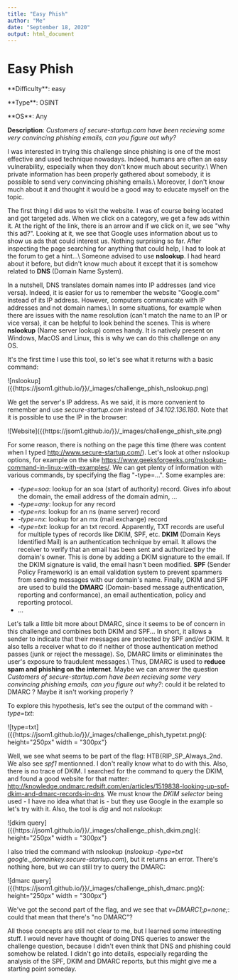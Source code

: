```yaml
---
title: "Easy Phish"
author: "Me"
date: "September 18, 2020"
output: html_document
---
```


# Easy Phish

 <div id="boxinfo">
 <div id="textbox">
 <p class="alignleft">**Difficulty**: easy </p>
 <p class="aligncenter">**Type**: OSINT</p>
 <p class="alignright">**OS**: Any</p>
 </div>
 <div style="clear: both;"></div>
 </div> 

**Description**: *Customers of secure-startup.com have been recieving some very convincing phishing emails, can you figure out why?*

I was interested in trying this challenge since phishing is one of the most effective and used technique nowadays. Indeed, humans are often an easy vulnerability, especially when they don't know much about security.\\
When private information has been properly gathered about somebody, it is possible to send very convincing phishing emails.\\
Moreover, I don't know much about it and thought it would be a good way to educate myself on the topic.

The first thing I did was to visit the website. I was of course being located and got targeted ads. When we click on a category, we get a few ads within it.
At the right of the link, there is an arrow and if we click on it, we see "why this ad?". Looking at it, we see that Google uses information about us to show us ads that could interest us.
Nothing surprising so far. After inspecting the page searching for anything that could help, I had to look at the forum to get a hint...\\
Someone advised to use **nslookup**. I had heard about it before, but didn't know much about it except that it is somehow related to **DNS** (Domain Name System).

In a nutshell, DNS translates domain names into IP addresses (and vice versa). Indeed, it is easier for us to remember the website "Google.com" instead of its IP address.
However, computers communicate with IP addresses and not domain names.\\
In some situations, for example when there are issues with the name resolution (can't match the name to an IP or vice versa), it can be helpful to look behind the scenes.
This is where **nslookup** (Name server lookup) comes handy. It is natively present on Windows, MacOS and Linux, this is why we can do this challenge on any OS.

It's the first time I use this tool, so let's see what it returns with a basic command:

<div class="img_container">
![nslookup]({{https://jsom1.github.io/}}/_images/challenge_phish_nslookup.png)
</div>

We get the server's IP address. As we said, it is more convenient to remember and use *secure-startup.com* instead of *34.102.136.180*. Note that it is possible to use the IP in the browser:

<div class="img_container">
![Website]({{https://jsom1.github.io/}}/_images/challenge_phish_site.png)
</div>

For some reason, there is nothing on the page this time (there was content when I typed http://www.secure-startup.com/). Let's look at other nslookup options, for example on the site <https://www.geeksforgeeks.org/nslookup-command-in-linux-with-examples/>.
We can get plenty of information with various commands, by specifying the flag "-type=...". Some examples are:

- *-type=soa*: lookup for an soa (start of authority) record. Gives info about the domain, the email address of the domain admin, ...
- *-type=any*: lookup for any record
- *-type=ns*: lookup for an ns (name server) record
- *-type=nx*: lookup for an mx (mail exchange) record
- *-type=txt*: lookup for an txt record. Apparently, TXT records are useful for multiple types of records like DKIM, SPF, etc. **DKIM** (Domain Keys Identified Mail) is an authentication technique by email.
It allows the receiver to verify that an email has been sent and authorized by the domain's owner. This is done by adding a DKIM signature to the email. If the DKIM signature is valid, the email hasn't been modified.
**SPF** (Sender Policy Framework) is an email validation system to prevent spammers from sending messages with our domain's name. Finally, DKIM and SPF are used to build the **DMARC** (Domain-based message authentication, reporting and conformance), an email authentication, policy and reporting protocol.
- ...

Let's talk a little bit more about DMARC, since it seems to be of concern in this challenge and combines both DKIM and SPF... In short, it allows a sender to indicate that their messages are protected by SPF and/or DKIM.
It also tells a receiver what to do if neither of those authentication method passes (junk or reject the message). So, DMARC limits or elimininates the user's exposure to fraudulent messages.\\
Thus, DMARC is used to **reduce spam and phishing on the internet**. Maybe we can answer the question *Customers of secure-startup.com have been recieving some very convincing phishing emails, can you figure out why?*: could it be related to DMARC ? Maybe it isn't working properly ?

To explore this hypothesis, let's see the output of the command with *-type=txt*:

<div class="img_container">
![type=txt]({{https://jsom1.github.io/}}/_images/challenge_phish_typetxt.png){: height="250px" width = "300px"}
</div>

Well, we see what seems to be part of the flag: HTB{RIP_SP_Always_2nd. We also see *spf1* mentionned. I don't really know what to do with this. Also, there is no trace of DKIM. I searched for the command to query the DKIM, and found a good website for that matter: <http://knowledge.ondmarc.redsift.com/en/articles/1519838-looking-up-spf-dkim-and-dmarc-records-in-dns>. We must know the *DKIM selector* being used - I have no idea what that is - but they use Google in the example so let's try with it. Also, the tool is *dig* and not *nslookup*:

<div class="img_container">
![dkim query]({{https://jsom1.github.io/}}/_images/challenge_phish_dkim.png){: height="250px" width = "300px"}
</div>

I also tried the command with nslookup (*nslookup -type=txt google._domainkey.secure-startup.com*), but it returns an error. There's nothing here, but we can still try to query the DMARC:

<div class="img_container">
![dmarc query]({{https://jsom1.github.io/}}/_images/challenge_phish_dmarc.png){: height="250px" width = "300px"}
</div>

We've got the second part of the flag, and we see that *v=DMARC1;p=none;*: could that mean that there's "no DMARC"?

All those concepts are still not clear to me, but I learned some interesting stuff. I would never have thought of doing DNS queries to answer the challenge question, because I didn't even think that DNS and phishing could somehow be related. I didn't go into details, especially regarding the analysis of the SPF, DKIM and DMARC reports, but this might give me a starting point someday.


